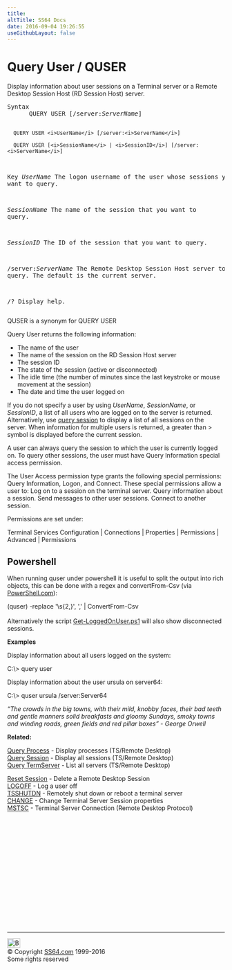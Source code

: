 ```yaml
---
title:
altTitle: SS64 Docs
date: 2016-09-04 19:26:55
useGithubLayout: false
---
```

<!-- #BeginLibraryItem "/Library/head_nt.lbi" --><!-- #EndLibraryItem --><h1>Query User / QUSER </h1> 
<p> Display information about user sessions on a Terminal server or a Remote Desktop Session Host (RD Session Host) server.</p>
<pre>Syntax
      QUERY USER [/server:<i>ServerName</i>]

      QUERY USER <i>UserName</i> [/server:<i>ServerName</i>]

      QUERY USER [<i>SessionName</i> | <i>SessionID</i>] [/server:<i>ServerName</i>]

Key
   <i>UserName</i>    The logon username of the user whose sessions you want to query.

   <i>SessionName</i> The name of the session that you want to query.

   <i>SessionID</i>   The ID of the session that you want to query.

   /server:<i>ServerName</i>
               The Remote Desktop Session Host server to query.
               The default is the current server.

   /?          Display help.</pre>
<p> QUSER is a synonym for QUERY USER </p>
<p>Query User returns the following information:</p>
<ul>
<li> The name of the user</li>
<li>The name of the session on the RD Session Host server</li>
<li>The session ID</li>
<li>The state of the session (active or disconnected)</li>
<li> The idle time (the number of minutes since the last keystroke or mouse movement at the session)</li>
<li> The date and time the user logged on</li>
</ul>
<p>If you do not specify a user by using <i>UserName</i>, <i>SessionName</i>, or <i>SessionID</i>, a list of all users who are logged on to the server is returned. Alternatively,  use <a href="query-session.html">query session</a> to display a list of all sessions on the server. When information for multiple users is returned, a greater than <span class="code">&gt;</span> symbol is displayed before the current session.</p>
<p>A user can always query the session to which the user is currently logged on. To query other sessions, the user must have <span class="code">Query Information</span> special access permission.</p>
<p>The <span class="code">User Access</span> permission type grants the following special permissions: <span class="code">Query Information</span>, <span class="code">Logon</span>, and <span class="code">Connect</span>. These special permissions allow a user to: Log on to a session on the terminal server. Query information about a session. Send messages to other user sessions. Connect to another session.</p>
<p>Permissions are  set under:</p>
<p class="code">Terminal Services Configuration | Connections | Properties | Permissions | Advanced | Permissions</p>
<h2>Powershell</h2>
<p>When running quser under powershell it is useful to split the output into rich objects, this can be done with a regex and convertFrom-Csv (via <a href="http://powershell.com/cs/blogs/tips/archive/2014/01/14/finding-logged-on-user.aspx">PowerShell.com</a>):</p>
<p><span class="code">(quser) -replace '\s{2,}', ',' | ConvertFrom-Csv<br>
<br>
</span>Alternatively the script <a href="http://gallery.technet.microsoft.com/scriptcenter/Get-LoggedOnUser-Gathers-7cbe93ea">Get-LoggedOnUser.ps1</a> will also show disconnected sessions.</p>
<p><b>Examples</b></p>
<p>Display information about all users logged on the system:</p>
<p class="code">C:\&gt; query user</p>
<p>Display information about the user ursula on server64: </p>
<p class="code">C:\&gt; quser ursula /server:Server64</p>
<p class="quote"><i>“The crowds in the big towns, with their mild, knobby faces, their bad teeth and gentle manners solid breakfasts and gloomy Sundays, smoky towns and winding roads, green fields and red pillar boxes” - George Orwell</i></p>
<p>  <b>Related:</b></p>
<p><a href="query-process.html">Query Process</a> - Display processes (TS/Remote Desktop)<br>
<a href="query-session.html">Query Session</a> - Display all sessions (TS/Remote Desktop)<br>
<a href="query-termserver.html">Query TermServer</a> - List all servers (TS/Remote Desktop)<br>

<a href="reset-session.html">Reset Session</a> - Delete a Remote Desktop Session<br>
<a href="logoff.html">LOGOFF</a> - Log a user off<br>
<a href="tsshutdn.html">TSSHUTDN</a> - Remotely shut down or reboot a terminal server<br>
<a href="change.html">CHANGE</a> - Change Terminal Server Session properties<br>
<a href="mstsc.html">MSTSC</a> - Terminal Server Connection (Remote Desktop Protocol)</p><!-- #BeginLibraryItem "/Library/foot_nt.lbi" --><p>
<!-- windows300 -->
<ins class="adsbygoogle" style="display:inline-block;width:300px;height:250px" data-ad-client="ca-pub-6140977852749469" data-ad-slot="7649547908"></ins>
<script>
(adsbygoogle = window.adsbygoogle || []).push({});
</script></p>
<hr>
<div id="bl" class="footer"><a href="query-user.html#"><img src="../images/top.png" width="30" height="22" alt="Back to the Top"></a></div>
<div id="br" class="footer, tagline">© Copyright <a href="../index.html">SS64.com</a> 1999-2016<br>
Some rights reserved</div><!-- #EndLibraryItem -->
